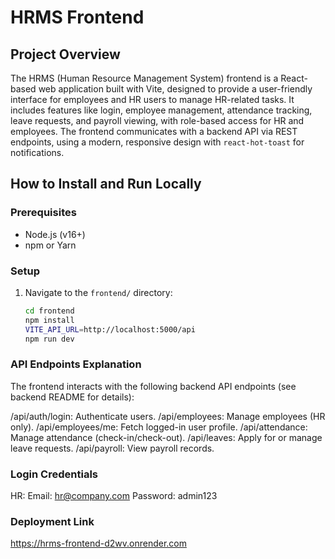 # HRMS Frontend

## Project Overview
The HRMS (Human Resource Management System) frontend is a React-based web application built with Vite, designed to provide a user-friendly interface for employees and HR users to manage HR-related tasks. It includes features like login, employee management, attendance tracking, leave requests, and payroll viewing, with role-based access for HR and employees. The frontend communicates with a backend API via REST endpoints, using a modern, responsive design with `react-hot-toast` for notifications.

## How to Install and Run Locally
### Prerequisites
- Node.js (v16+)
- npm or Yarn

### Setup
1. Navigate to the `frontend/` directory:
   ```bash
   cd frontend
   npm install
   VITE_API_URL=http://localhost:5000/api
   npm run dev

### API Endpoints Explanation

The frontend interacts with the following backend API endpoints (see backend README for details):

/api/auth/login: Authenticate users.
/api/employees: Manage employees (HR only).
/api/employees/me: Fetch logged-in user profile.
/api/attendance: Manage attendance (check-in/check-out).
/api/leaves: Apply for or manage leave requests.
/api/payroll: View payroll records.

### Login Credentials 
HR:
Email: hr@company.com
Password: admin123

### Deployment Link
https://hrms-frontend-d2wv.onrender.com

